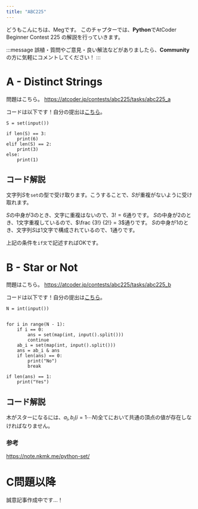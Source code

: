 ```yaml
---
title: "ABC225"
---
```


どうもこんにちは、Megです。
このチャプターでは、**Python**でAtCoder Beginner Contest 225 の解説を行っていきます。

:::message
誤植・質問やご意見・良い解法などがありましたら、**Community**の方に気軽にコメントしてください！
:::

# A - Distinct Strings
問題はこちら。
https://atcoder.jp/contests/abc225/tasks/abc225_a

コードは以下です！自分の提出は[こちら](https://atcoder.jp/contests/abc225/submissions/26951188)。

```python: A.py
S = set(input())

if len(S) == 3:
    print(6)
elif len(S) == 2:
    print(3)
else:
    print(1)
```


## コード解説
文字列$S$を`set`の型で受け取ります。こうすることで、$S$が重複がないように受け取れます。

$S$の中身が$3$のとき、文字に重複はないので、$3! = 6$通りです。
$S$の中身が$2$のとき、$1$文字重複しているので、$\frac {3!} {2!} = 3$通りです。
$S$の中身が$1$のとき、文字列$S$は$1$文字で構成されているので、$1$通りです。

上記の条件を`if文`で記述すればOKです。



# B - Star or Not
問題はこちら。
https://atcoder.jp/contests/abc225/tasks/abc225_b

コードは以下です！自分の提出は[こちら](https://atcoder.jp/contests/abc225/submissions/26973827)。

```python: B.py
N = int(input())


for i in range(N - 1):
    if i == 0:
        ans = set(map(int, input().split()))
        continue
    ab_i = set(map(int, input().split()))
    ans = ab_i & ans
    if len(ans) == 0:
        print("No")
        break

if len(ans) == 1:
    print("Yes")
```


## コード解説
木がスターになるには、$a_i, b_i (i = 1 \cdots N)$全てにおいて共通の頂点の値が存在しなければなりません。


### 参考
https://note.nkmk.me/python-set/



# C問題以降
誠意記事作成中です…！